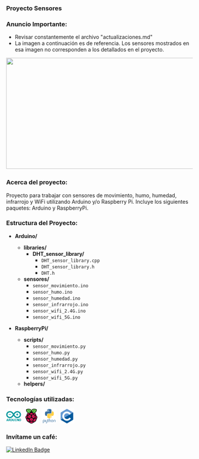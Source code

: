 ### Proyecto Sensores ###

### Anuncio Importante: ###
- Revisar constantemente el archivo "actualizaciones.md" 
- La imagen a continuación es de referencia. Los sensores mostrados en esa imagen no corresponden a los detallados en el proyecto.

<div>
  <img src="https://upload.wikimedia.org/wikipedia/commons/1/18/Sensores_de_Proximidade.jpg" width="600" height="300"/>
</div>

### Acerca del proyecto: ###
Proyecto para trabajar con sensores de movimiento, humo, humedad, infrarrojo y WiFi utilizando Arduino y/o Raspberry Pi. Incluye los siguientes paquetes: Arduino y RaspberryPi.

### Estructura del Proyecto: ###

- **Arduino/**
  - **libraries/**
    - **DHT_sensor_library/**
      - `DHT_sensor_library.cpp`
      - `DHT_sensor_library.h`
      - `DHT.h`
  - **sensores/**
    - `sensor_movimiento.ino`
    - `sensor_humo.ino`
    - `sensor_humedad.ino`
    - `sensor_infrarrojo.ino`
    - `sensor_wifi_2.4G.ino`
    - `sensor_wifi_5G.ino`

- **RaspberryPi/**
  - **scripts/**
    - `sensor_movimiento.py`
    - `sensor_humo.py`
    - `sensor_humedad.py`
    - `sensor_infrarrojo.py`
    - `sensor_wifi_2.4G.py`
    - `sensor_wifi_5G.py`
  - **helpers/**

### Tecnologías utilizadas: ###
<div>
  <img src="https://github.com/devicons/devicon/blob/master/icons/arduino/arduino-original-wordmark.svg" title="Arduino" alt="Arduino" width="40" height="40"/>&nbsp;
  <img src="https://github.com/devicons/devicon/blob/master/icons/raspberrypi/raspberrypi-original.svg" title="Raspberry Pi" alt="Raspberry Pi" width="40" height="40"/>&nbsp;
  <img src="https://github.com/devicons/devicon/blob/master/icons/python/python-original-wordmark.svg" title="Python" alt="Python" width="40" height="40"/>&nbsp;
  <img src="https://github.com/devicons/devicon/blob/master/icons/c/c-original.svg" title="C/C++" alt="C/C++" width="40" height="40"/>&nbsp;
  
</div>

### Invítame un café: ###
<div id="badges">
  <a href="https://www.buymeacoffee.com/elblogden4p5t3r" target="_blank">
    <img src="https://img.shields.io/badge/buymeacoffee-yellow?style=for-the-badge&logo=buymeacoffee&logoColor=white" alt="LinkedIn Badge"/>
  </a>
</div>
